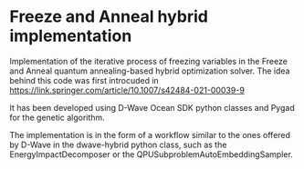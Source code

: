 # Freeze and Anneal hybrid implementation

Implementation of the iterative process of freezing variables in the Freeze and Anneal quantum annealing-based hybrid optimization solver. The idea behind this code was first introcuded in https://link.springer.com/article/10.1007/s42484-021-00039-9

It has been developed using D-Wave Ocean SDK python classes and Pygad for the genetic algorithm.

The implementation is in the form of a workflow similar to the ones offered by D-Wave in the dwave-hybrid python class, such as the EnergyImpactDecomposer or the QPUSubproblemAutoEmbeddingSampler.
